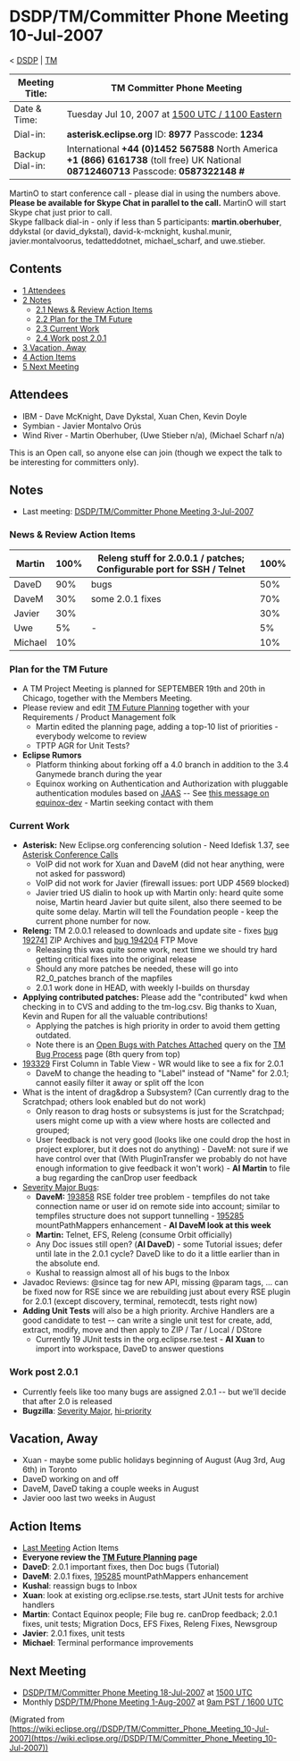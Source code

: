 

DSDP/TM/Committer Phone Meeting 10-Jul-2007
===========================================

< [DSDP](https://wiki.eclipse.org/DSDP "DSDP")‎ | [TM](./TM "DSDP/TM")

| Meeting Title: | **TM Committer Phone Meeting** |
| --- | --- |
| Date & Time: | Tuesday Jul 10, 2007 at [1500 UTC / 1100 Eastern](http://www.timeanddate.com/worldclock/meetingdetails.html?year=2007&month=7&day=10&hour=15&min=00&sec=0&p1=224&p2=159&p3=250&p4=136&p5=223&iv=1800) |
| Dial-in: | **asterisk.eclipse.org** ID: **8977** Passcode: **1234** |
| Backup Dial-in: | International **+44 (0)1452 567588**   North America **+1 (866) 6161738** (toll free)   UK National **08712460713**   Passcode: **0587322148 #** |

MartinO to start conference call - please dial in using the numbers above.  
**Please be available for Skype Chat in parallel to the call.** MartinO will start Skype chat just prior to call.  
Skype fallback dial-in - only if less than 5 participants: **martin.oberhuber**, ddykstal (or david\_dykstal), david-k-mcknight, kushal.munir, javier.montalvoorus, tedatteddotnet, michael\_scharf, and uwe.stieber.  

Contents
--------

*   [1 Attendees](#Attendees)
*   [2 Notes](#Notes)
    *   [2.1 News & Review Action Items](#News-.26-Review-Action-Items)
    *   [2.2 Plan for the TM Future](#Plan-for-the-TM-Future)
    *   [2.3 Current Work](#Current-Work)
    *   [2.4 Work post 2.0.1](#Work-post-2.0.1)
*   [3 Vacation, Away](#Vacation.2C-Away)
*   [4 Action Items](#Action-Items)
*   [5 Next Meeting](#Next-Meeting)

Attendees
---------

*   IBM - Dave McKnight, Dave Dykstal, Xuan Chen, Kevin Doyle
*   Symbian - Javier Montalvo Orús
*   Wind River - Martin Oberhuber, (Uwe Stieber n/a), (Michael Scharf n/a)

This is an Open call, so anyone else can join (though we expect the talk to be interesting for committers only).

Notes
-----

*   Last meeting: [DSDP/TM/Committer Phone Meeting 3-Jul-2007](./Committer_Phone_Meeting_3-Jul-2007 "DSDP/TM/Committer Phone Meeting 3-Jul-2007")

### News & Review Action Items

| Martin | 100% | Releng stuff for 2.0.0.1 / patches; Configurable port for SSH / Telnet | 100% |
| --- | --- | --- | --- |
| DaveD | 90% | bugs | 50% |
| DaveM | 30% | some 2.0.1 fixes | 70% |
| Javier | 30% |  | 30% |
| Uwe | 5% | - | 5% |
| Michael | 10% |  | 10% |

### Plan for the TM Future

*   A TM Project Meeting is planned for SEPTEMBER 19th and 20th in Chicago, together with the Members Meeting.
*   Please review and edit [TM Future Planning](./TM_Future_Planning "TM Future Planning") together with your Requirements / Product Management folk
    *   Martin edited the planning page, adding a top-10 list of priorities - everybody welcome to review
    *   TPTP AGR for Unit Tests?
*   **Eclipse Rumors**
    *   Platform thinking about forking off a 4.0 branch in addition to the 3.4 Ganymede branch during the year
    *   Equinox working on Authentication and Authorization with pluggable authentication modules based on [JAAS](http://en.wikipedia.org/wiki/Java_Authentication_and_Authorization_Service) \-\- See [this message on equinox-dev](http://dev.eclipse.org/mhonarc/lists/equinox-dev/msg02455.html) \- Martin seeking contact with them

### Current Work

*   **Asterisk:** New Eclipse.org conferencing solution - Need Idefisk 1.37, see [Asterisk Conference Calls](./Asterisk_Conference_Calls "Asterisk Conference Calls")
    *   VoIP did not work for Xuan and DaveM (did not hear anything, were not asked for password)
    *   VoIP did not work for Javier (firewall issues: port UDP 4569 blocked)
    *   Javier tried US dialin to hook up with Martin only: heard quite some noise, Martin heard Javier but quite silent, also there seemed to be quite some delay. Martin will tell the Foundation people - keep the current phone number for now.
*   **Releng:** TM 2.0.0.1 released to downloads and update site - fixes [bug 192741](https://bugs.eclipse.org/bugs/show_bug.cgi?id=192741) ZIP Archives and [bug 194204](https://bugs.eclipse.org/bugs/show_bug.cgi?id=194204) FTP Move
    *   Releasing this was quite some work, next time we should try hard getting critical fixes into the original release
    *   Should any more patches be needed, these will go into R2\_0\_patches branch of the mapfiles
    *   2.0.1 work done in HEAD, with weekly I-builds on thursday
*   **Applying contributed patches:** Please add the "contributed" kwd when checking in to CVS and adding to the tm-log.csv. Big thanks to Xuan, Kevin and Rupen for all the valuable contributions!
    *   Applying the patches is high priority in order to avoid them getting outdated.
    *   Note there is an [Open Bugs with Patches Attached](https://bugs.eclipse.org/bugs/buglist.cgi?query_format=advanced&classification=DSDP&product=Target+Management&bug_status=UNCONFIRMED&bug_status=NEW&bug_status=ASSIGNED&bug_status=REOPENED&cmdtype=doit&field0-0-0=attachments.ispatch&type0-0-0=equals&value0-0-0=1) query on the [TM Bug Process](https://www.eclipse.org/dsdp/tm/development/bug_process.php) page (8th query from top)
*   [193329](https://bugs.eclipse.org/bugs/show_bug.cgi?id=193329) First Column in Table View - WR would like to see a fix for 2.0.1
    *   DaveM to change the heading to "Label" instead of "Name" for 2.0.1; cannot easily filter it away or split off the Icon
*   What is the intent of drag&drop a Subsystem? (Can currently drag to the Scratchpad; others look enabled but do not work)
    *   Only reason to drag hosts or subsystems is just for the Scratchpad; users might come up with a view where hosts are collected and grouped;
    *   User feedback is not very good (looks like one could drop the host in project explorer, but it does not do anything) - DaveM: not sure if we have control over that (With PluginTransfer we probably do not have enough information to give feedback it won't work) - **AI Martin** to file a bug regarding the canDrop user feedback
*   [Severity Major Bugs](https://bugs.eclipse.org/bugs/buglist.cgi?query_format=advanced&classification=DSDP&product=Target+Management&bug_status=UNCONFIRMED&bug_status=NEW&bug_status=ASSIGNED&bug_status=REOPENED&bug_severity=blocker&bug_severity=critical&bug_severity=major&cmdtype=doit):
    *   **DaveM:** [193858](https://bugs.eclipse.org/bugs/show_bug.cgi?id=193858) RSE folder tree problem - tempfiles do not take connection name or user id on remote side into account; similar to tempfiles structure does not support tunnelling - [195285](https://bugs.eclipse.org/bugs/show_bug.cgi?id=195285) mountPathMappers enhancement - **AI DaveM look at this week**
    *   **Martin:** Telnet, EFS, Releng (consume Orbit officially)
    *   Any Doc issues still open? (**AI DaveD**) \- some Tutorial issues; defer until late in the 2.0.1 cycle? DaveD like to do it a little earlier than in the absolute end.
    *   Kushal to reassign almost all of his bugs to the Inbox
*   Javadoc Reviews: @since tag for new API, missing @param tags, ... can be fixed now for RSE since we are rebuilding just about every RSE plugin for 2.0.1 (except discovery, terminal, remotecdt, tests right now)
*   **Adding Unit Tests** will also be a high priority. Archive Handlers are a good candidate to test -- can write a single unit test for create, add, extract, modify, move and then apply to ZIP / Tar / Local / DStore
    *   Currently 19 JUnit tests in the org.eclipse.rse.test - **AI Xuan** to import into workspace, DaveD to answer questions

  

### Work post 2.0.1

*   Currently feels like too many bugs are assigned 2.0.1 -- but we'll decide that after 2.0 is released
*   **Bugzilla**: [Severity Major](https://bugs.eclipse.org/bugs/buglist.cgi?query_format=advanced&classification=DSDP&product=Target+Management&bug_status=UNCONFIRMED&bug_status=NEW&bug_status=ASSIGNED&bug_status=REOPENED&bug_severity=blocker&bug_severity=critical&bug_severity=major&cmdtype=doit), [hi-priority](https://bugs.eclipse.org/bugs/buglist.cgi?query_format=advanced&classification=DSDP&product=Target+Management&bug_status=UNCONFIRMED&bug_status=NEW&bug_status=ASSIGNED&bug_status=REOPENED&cmdtype=doit&field0-0-0=priority&type0-0-0=regexp&value0-0-0=P%5B12%5D&field0-0-1=bug_severity&type0-0-1=regexp&value0-0-1=blocker%7Ccritical%7Cmajor)

Vacation, Away
--------------

*   Xuan - maybe some public holidays beginning of August (Aug 3rd, Aug 6th) in Toronto
*   DaveD working on and off
*   DaveM, DaveD taking a couple weeks in August
*   Javier ooo last two weeks in August

Action Items
------------

*   [Last Meeting](./Committer_Phone_Meeting_3-Jul-2007#Action_Items "DSDP/TM/Committer Phone Meeting 3-Jul-2007") Action Items
*   **Everyone review the [TM Future Planning](./TM_Future_Planning "TM Future Planning") page**
*   **DaveD**: 2.0.1 important fixes, then Doc bugs (Tutorial)
*   **DaveM**: 2.0.1 fixes, [195285](https://bugs.eclipse.org/bugs/show_bug.cgi?id=195285) mountPathMappers enhancement
*   **Kushal**: reassign bugs to Inbox
*   **Xuan**: look at existing org.eclipse.rse.tests, start JUnit tests for archive handlers
*   **Martin**: Contact Equinox people; File bug re. canDrop feedback; 2.0.1 fixes, unit tests; Migration Docs, EFS Fixes, Releng Fixes, Newsgroup
*   **Javier**: 2.0.1 fixes, unit tests
*   **Michael**: Terminal performance improvements

Next Meeting
------------

*   [DSDP/TM/Committer Phone Meeting 18-Jul-2007](./Committer_Phone_Meeting_18-Jul-2007 "DSDP/TM/Committer Phone Meeting 18-Jul-2007") at [1500 UTC](http://www.timeanddate.com/worldclock/meetingdetails.html?year=2007&month=7&day=18&hour=15&min=00&sec=0&p1=224&p2=159&p3=250&p4=136&p5=223&iv=1800)
*   Monthly [DSDP/TM/Phone Meeting 1-Aug-2007](./Phone_Meeting_1-Aug-2007 "DSDP/TM/Phone Meeting 1-Aug-2007") at [9am PST / 1600 UTC](http://www.timeanddate.com/worldclock/fixedtime.html?month=8&day=1&year=2007&hour=16&min=00&sec=0&p1=0)


(Migrated from [https://wiki.eclipse.org//DSDP/TM/Committer_Phone_Meeting_10-Jul-2007](https://wiki.eclipse.org//DSDP/TM/Committer_Phone_Meeting_10-Jul-2007))